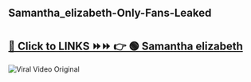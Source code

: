 
 ## Samantha_elizabeth-Only-Fans-Leaked

# <h2><a href="https://clipsfans.com/Samantha_elizabeth&ref=git">🔗 Click to LINKS ⏩⏩ 👉 🟢 Samantha elizabeth </a></h2>

<a href="https://clipsfans.com/Samantha_elizabeth&ref=git" rel="nofollow" data-target="animated-image.originalLink"><img src="https://i.ibb.co.com/xMMVF88/686577567.gif" alt="Viral Video Original" style="max-width: 100%; display: inline-block;" data-target="animated-image.originalImage"></a>
